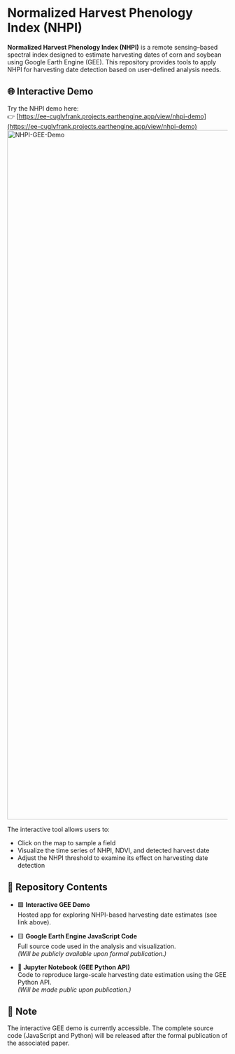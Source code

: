 # Normalized Harvest Phenology Index (NHPI)

**Normalized Harvest Phenology Index (NHPI)** is a remote sensing–based spectral index designed to estimate harvesting dates of corn and soybean using Google Earth Engine (GEE). This repository provides tools to apply NHPI for harvesting date detection based on user-defined analysis needs.

## 🌐 Interactive Demo

Try the NHPI demo here:  
👉 [https://ee-cuglyfrank.projects.earthengine.app/view/nhpi-demo](https://ee-cuglyfrank.projects.earthengine.app/view/nhpi-demo)
<img width="3832" height="1575" alt="NHPI-GEE-Demo" src="https://github.com/user-attachments/assets/0339c073-0b30-4f94-a51c-3bfcb8a7582f" />

The interactive tool allows users to:
- Click on the map to sample a field
- Visualize the time series of NHPI, NDVI, and detected harvest date
- Adjust the NHPI threshold to examine its effect on harvesting date detection

## 📂 Repository Contents

- 🟩 **Interactive GEE Demo**  
  Hosted app for exploring NHPI-based harvesting date estimates (see link above).

- 🟨 **Google Earth Engine JavaScript Code**  
  Full source code used in the analysis and visualization.  
  *(Will be publicly available upon formal publication.)*

- 🐍 **Jupyter Notebook (GEE Python API)**  
  Code to reproduce large-scale harvesting date estimation using the GEE Python API.  
  *(Will be made public upon publication.)*

## 📢 Note

The interactive GEE demo is currently accessible. The complete source code (JavaScript and Python) will be released after the formal publication of the associated paper.

